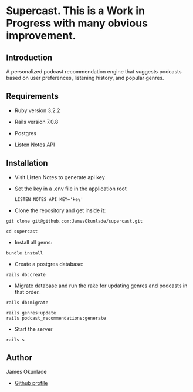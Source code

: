 # Supercast. This is a Work in Progress with many obvious improvement.

## Introduction

A personalized podcast recommendation engine that suggests podcasts based on user preferences, listening history, and popular genres.

## Requirements

- Ruby version 3.2.2

- Rails version 7.0.8

- Postgres

- Listen Notes API

## Installation

- Visit Listen Notes to generate api key

- Set the key in a .env file in the application root
    ```
    LISTEN_NOTES_API_KEY='key'
    ```

- Clone the repository and get inside it:

```
git clone git@github.com:JamesOkunlade/supercast.git

cd supercast
```

- Install all gems:

```
bundle install
```

- Create a postgres database:

```
rails db:create
```

- Migrate database and run the rake for updating genres and podcasts in that order.

```
rails db:migrate

rails genres:update
rails podcast_recommendations:generate
```

- Start the server

```
rails s
```

## Author

James Okunlade

- [Github profile](https://github.com/JamesOkunlade)